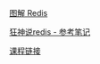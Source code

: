 [图解 Redis](https://xiaolincoding.com/redis/)

[狂神说redis - 参考笔记](https://blog.csdn.net/DDDDeng_/article/details/108118544)

[课程链接](https://www.bilibili.com/video/BV1S54y1R7SB)